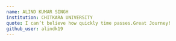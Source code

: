 ```yaml
---
name: ALIND KUMAR SINGH
institution: CHITKARA UNIVERSITY
quote: I can’t believe how quickly time passes.Great Journey!
github_user: alindk19
---
```

